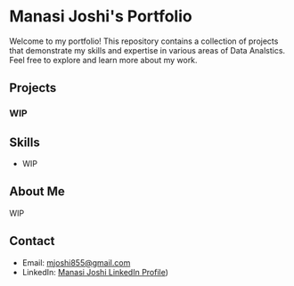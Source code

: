 # Manasi Joshi's Portfolio

Welcome to my portfolio! This repository contains a collection of projects that demonstrate my skills and expertise in various areas of Data Analstics. Feel free to explore and learn more about my work.

## Projects

### WIP

## Skills

- WIP
## About Me

WIP
## Contact

- Email: mjoshi855@gmail.com
- LinkedIn: [Manasi Joshi LinkedIn Profile](https://www.linkedin.com/in/manasi-joshi-92701b59))


